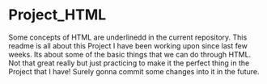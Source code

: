 # Project_HTML
Some concepts of HTML are underlinedd in the current repository.
This readme is all about this Project I have been working upon since last few
weeks.
Its about some of the basic things that we can do through HTML.
Not that great really but just practicing to make it the perfect thing in the
Project that I have!
Surely gonna commit some changes into it in the future.
